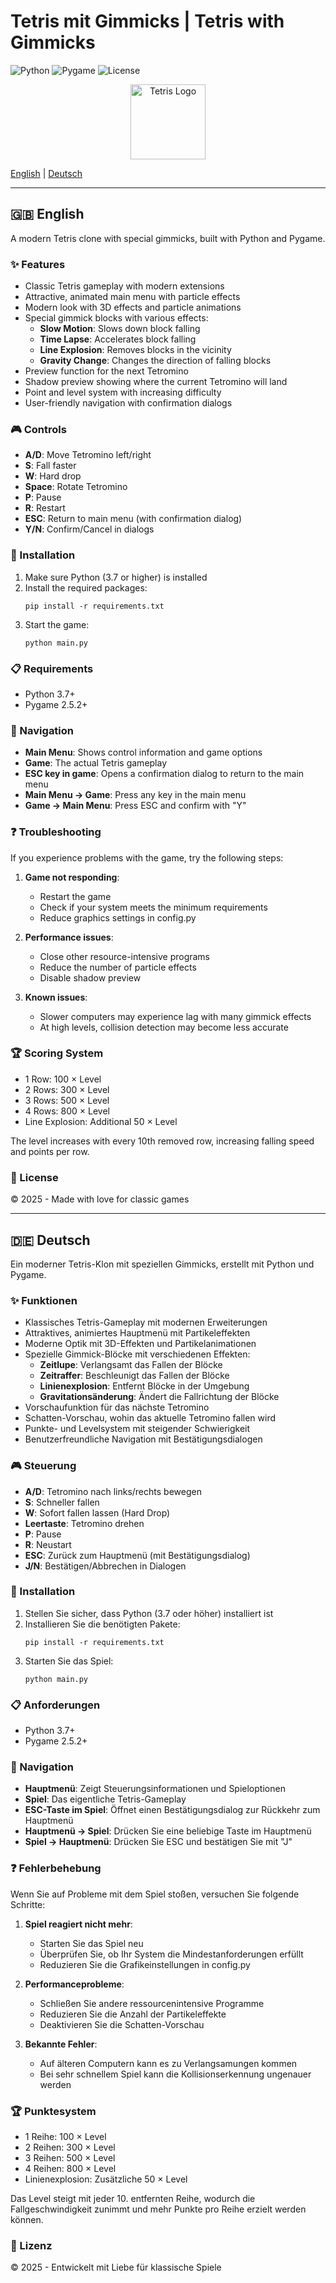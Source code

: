 # Tetris mit Gimmicks | Tetris with Gimmicks

![Python](https://img.shields.io/badge/python-3.7+-blue.svg)
![Pygame](https://img.shields.io/badge/pygame-2.5.2+-yellow.svg)
![License](https://img.shields.io/badge/license-MIT-green.svg)

<p align="center">
  <img src="https://raw.githubusercontent.com/github/explore/main/topics/tetris/tetris.png" alt="Tetris Logo" width="120"/>
</p>

[English](#english) | [Deutsch](#deutsch)

---

<a name="english"></a>
## 🇬🇧 English

A modern Tetris clone with special gimmicks, built with Python and Pygame.

### ✨ Features

- Classic Tetris gameplay with modern extensions
- Attractive, animated main menu with particle effects
- Modern look with 3D effects and particle animations
- Special gimmick blocks with various effects:
  - **Slow Motion**: Slows down block falling
  - **Time Lapse**: Accelerates block falling
  - **Line Explosion**: Removes blocks in the vicinity
  - **Gravity Change**: Changes the direction of falling blocks
- Preview function for the next Tetromino
- Shadow preview showing where the current Tetromino will land
- Point and level system with increasing difficulty
- User-friendly navigation with confirmation dialogs

### 🎮 Controls

- **A/D**: Move Tetromino left/right
- **S**: Fall faster
- **W**: Hard drop
- **Space**: Rotate Tetromino
- **P**: Pause
- **R**: Restart
- **ESC**: Return to main menu (with confirmation dialog)
- **Y/N**: Confirm/Cancel in dialogs

### 🚀 Installation

1. Make sure Python (3.7 or higher) is installed
2. Install the required packages:
   ```
   pip install -r requirements.txt
   ```
3. Start the game:
   ```
   python main.py
   ```

### 📋 Requirements

- Python 3.7+
- Pygame 2.5.2+

### 🧭 Navigation

- **Main Menu**: Shows control information and game options
- **Game**: The actual Tetris gameplay
- **ESC key in game**: Opens a confirmation dialog to return to the main menu
- **Main Menu -> Game**: Press any key in the main menu
- **Game -> Main Menu**: Press ESC and confirm with "Y"

### ❓ Troubleshooting

If you experience problems with the game, try the following steps:

1. **Game not responding**:
   - Restart the game
   - Check if your system meets the minimum requirements
   - Reduce graphics settings in config.py

2. **Performance issues**:
   - Close other resource-intensive programs
   - Reduce the number of particle effects
   - Disable shadow preview

3. **Known issues**:
   - Slower computers may experience lag with many gimmick effects
   - At high levels, collision detection may become less accurate

### 🏆 Scoring System

- 1 Row: 100 × Level
- 2 Rows: 300 × Level
- 3 Rows: 500 × Level
- 4 Rows: 800 × Level
- Line Explosion: Additional 50 × Level

The level increases with every 10th removed row, increasing falling speed and points per row.

### 📜 License

© 2025 - Made with love for classic games

---

<a name="deutsch"></a>
## 🇩🇪 Deutsch

Ein moderner Tetris-Klon mit speziellen Gimmicks, erstellt mit Python und Pygame.

### ✨ Funktionen

- Klassisches Tetris-Gameplay mit modernen Erweiterungen
- Attraktives, animiertes Hauptmenü mit Partikeleffekten
- Moderne Optik mit 3D-Effekten und Partikelanimationen
- Spezielle Gimmick-Blöcke mit verschiedenen Effekten:
  - **Zeitlupe**: Verlangsamt das Fallen der Blöcke
  - **Zeitraffer**: Beschleunigt das Fallen der Blöcke
  - **Linienexplosion**: Entfernt Blöcke in der Umgebung
  - **Gravitationsänderung**: Ändert die Fallrichtung der Blöcke
- Vorschaufunktion für das nächste Tetromino
- Schatten-Vorschau, wohin das aktuelle Tetromino fallen wird
- Punkte- und Levelsystem mit steigender Schwierigkeit
- Benutzerfreundliche Navigation mit Bestätigungsdialogen

### 🎮 Steuerung

- **A/D**: Tetromino nach links/rechts bewegen
- **S**: Schneller fallen
- **W**: Sofort fallen lassen (Hard Drop)
- **Leertaste**: Tetromino drehen
- **P**: Pause
- **R**: Neustart
- **ESC**: Zurück zum Hauptmenü (mit Bestätigungsdialog)
- **J/N**: Bestätigen/Abbrechen in Dialogen

### 🚀 Installation

1. Stellen Sie sicher, dass Python (3.7 oder höher) installiert ist
2. Installieren Sie die benötigten Pakete:
   ```
   pip install -r requirements.txt
   ```
3. Starten Sie das Spiel:
   ```
   python main.py
   ```

### 📋 Anforderungen

- Python 3.7+
- Pygame 2.5.2+

### 🧭 Navigation

- **Hauptmenü**: Zeigt Steuerungsinformationen und Spieloptionen
- **Spiel**: Das eigentliche Tetris-Gameplay
- **ESC-Taste im Spiel**: Öffnet einen Bestätigungsdialog zur Rückkehr zum Hauptmenü
- **Hauptmenü -> Spiel**: Drücken Sie eine beliebige Taste im Hauptmenü
- **Spiel -> Hauptmenü**: Drücken Sie ESC und bestätigen Sie mit "J"

### ❓ Fehlerbehebung

Wenn Sie auf Probleme mit dem Spiel stoßen, versuchen Sie folgende Schritte:

1. **Spiel reagiert nicht mehr**:
   - Starten Sie das Spiel neu
   - Überprüfen Sie, ob Ihr System die Mindestanforderungen erfüllt
   - Reduzieren Sie die Grafikeinstellungen in config.py

2. **Performanceprobleme**:
   - Schließen Sie andere ressourcenintensive Programme
   - Reduzieren Sie die Anzahl der Partikeleffekte
   - Deaktivieren Sie die Schatten-Vorschau

3. **Bekannte Fehler**:
   - Auf älteren Computern kann es zu Verlangsamungen kommen
   - Bei sehr schnellem Spiel kann die Kollisionserkennung ungenauer werden

### 🏆 Punktesystem

- 1 Reihe: 100 × Level
- 2 Reihen: 300 × Level
- 3 Reihen: 500 × Level
- 4 Reihen: 800 × Level
- Linienexplosion: Zusätzliche 50 × Level

Das Level steigt mit jeder 10. entfernten Reihe, wodurch die Fallgeschwindigkeit zunimmt und mehr Punkte pro Reihe erzielt werden können.

### 📜 Lizenz

© 2025 - Entwickelt mit Liebe für klassische Spiele 